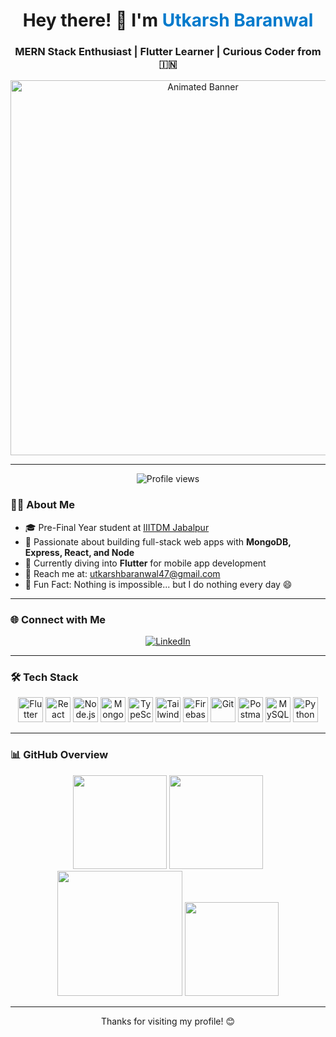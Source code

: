 <h1 align="center">Hey there! 👋 I'm <span style="color:#007acc">Utkarsh Baranwal</span></h1>
<h3 align="center">MERN Stack Enthusiast | Flutter Learner | Curious Coder from 🇮🇳</h3>

<p align="center">
  <img src="https://github.com/Baranwal-47/Baranwal-47/blob/main/myself.gif" width="600" alt="Animated Banner" />
</p>

---

<p align="center">
  <img src="https://komarev.com/ghpvc/?username=Baranwal-47&label=Profile%20views&color=blueviolet&style=flat" alt="Profile views" />
</p>

### 🧑‍🎓 About Me

- 🎓 Pre-Final Year student at [IIITDM Jabalpur](https://iiitdmj.ac.in/)
- 🚀 Passionate about building full-stack web apps with **MongoDB, Express, React, and Node**
- 🌱 Currently diving into **Flutter** for mobile app development
- 📧 Reach me at: [utkarshbaranwal47@gmail.com](mailto:utkarshbaranwal47@gmail.com)
- 🧠 Fun Fact: Nothing is impossible... but I do nothing every day 😄

---

### 🌐 Connect with Me
<p align="center">
  <a href="https://linkedin.com/in/utkarsh-baranwal-735884192" target="_blank">
    <img src="https://img.shields.io/badge/LinkedIn-Utkarsh%20Baranwal-blue?style=for-the-badge&logo=linkedin" alt="LinkedIn" />
  </a>
</p>

---

### 🛠️ Tech Stack

<p align="center">
  <img src="https://cdn.jsdelivr.net/gh/devicons/devicon/icons/flutter/flutter-original.svg" width="40" height="40" alt="Flutter" />
  <img src="https://cdn.jsdelivr.net/gh/devicons/devicon/icons/react/react-original.svg" width="40" height="40" alt="React" />
  <img src="https://cdn.jsdelivr.net/gh/devicons/devicon/icons/nodejs/nodejs-original.svg" width="40" height="40" alt="Node.js" />
  <img src="https://cdn.jsdelivr.net/gh/devicons/devicon/icons/mongodb/mongodb-original.svg" width="40" height="40" alt="MongoDB" />
  <img src="https://cdn.jsdelivr.net/gh/devicons/devicon/icons/typescript/typescript-original.svg" width="40" height="40" alt="TypeScript" />
  <img src="https://www.vectorlogo.zone/logos/tailwindcss/tailwindcss-icon.svg" width="40" height="40" alt="TailwindCSS" />
  <img src="https://cdn.jsdelivr.net/gh/devicons/devicon/icons/firebase/firebase-plain.svg" width="40" height="40" alt="Firebase" />
  <img src="https://cdn.jsdelivr.net/gh/devicons/devicon/icons/git/git-original.svg" width="40" height="40" alt="Git" />
  <img src="https://cdn.jsdelivr.net/gh/devicons/devicon/icons/postman/postman-original.svg" width="40" height="40" alt="Postman" />
  <img src="https://cdn.jsdelivr.net/gh/devicons/devicon/icons/mysql/mysql-original.svg" width="40" height="40" alt="MySQL" />
  <img src="https://cdn.jsdelivr.net/gh/devicons/devicon/icons/python/python-original.svg" width="40" height="40" alt="Python" />
</p>

---

### 📊 GitHub Overview

<p align="center">
  <img src="https://github-readme-stats.vercel.app/api?username=Baranwal-47&show_icons=true&theme=radical&hide_border=true&border_radius=10" height="150" />
  <img src="https://streak-stats.demolab.com?user=Baranwal-47&theme=radical&hide_border=true&border_radius=10" height="150" />
  <img src="https://github-profile-trophy.vercel.app/?username=Baranwal-47&theme=radical&column=3&row=2&no-frame=true" height="200" />
  <img src="https://github-readme-stats.vercel.app/api/top-langs/?username=Baranwal-47&layout=compact&theme=radical&hide_border=true&langs_count=6" height="150" />
</p>

---

<p align="center">
  Thanks for visiting my profile! 😊
</p>
